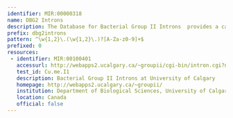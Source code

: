 ```yaml
---
identifier: MIR:00000318
name: DBG2 Introns
description: The Database for Bacterial Group II Introns  provides a catalogue of full-length, non-redundant group II introns present in bacterial DNA sequences in GenBank.
prefix: dbg2introns
pattern: ^\w{1,2}\.(\w{1,2}\.)?[A-Za-z0-9]+$
prefixed: 0
resources:
 - identifier: MIR:00100401
   accessurl: http://webapps2.ucalgary.ca/~groupii/cgi-bin/intron.cgi?name=${id}
   test_id: Cu.me.I1
   description: Bacterial Group II Introns at University of Calgary
   homepage: http://webapps2.ucalgary.ca/~groupii/
   institution: Department of Biological Sciences, University of Calgary, Calgary, Alberta
   location: Canada
   official: false
---
```


